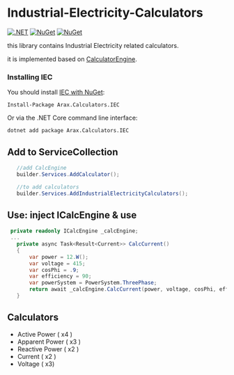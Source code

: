 # Industrial-Electricity-Calculators
[![.NET](https://github.com/araxis/Industrial-Electricity-Calculators/actions/workflows/dotnet.yml/badge.svg)](https://github.com/araxis/Industrial-Electricity-Calculators/actions/workflows/dotnet.yml)
[![NuGet](https://img.shields.io/nuget/vpre/Arax.Calculators.IEC.svg)](https://www.nuget.org/packages/Arax.Calculators.IEC)
[![NuGet](https://img.shields.io/nuget/dt/Arax.Calculators.IEC.svg)](https://www.nuget.org/packages/Arax.Calculators.IEC) 

this library contains Industrial Electricity related calculators.

it is implemented based on [CalculatorEngine](https://github.com/araxis/CalculatorEngine).

### Installing IEC

You should install [IEC with NuGet](https://www.nuget.org/packages/Arax.Calculators.IEC):

    Install-Package Arax.Calculators.IEC
    
Or via the .NET Core command line interface:

    dotnet add package Arax.Calculators.IEC

## Add to ServiceCollection

```csharp
   //add CalcEngine
   builder.Services.AddCalculator();

   //to add calculators 
   builder.Services.AddIndustrialElectricityCalculators();
```
## Use: inject ICalcEngine & use
 ```csharp
  private readonly ICalcEngine _calcEngine;
  ...
    private async Task<Result<Current>> CalcCurrent()
    {
        var power = 12.W();
        var voltage = 415;
        var cosPhi = .9;
        var efficiency = 90;
        var powerSystem = PowerSystem.ThreePhase;
        return await _calcEngine.CalcCurrent(power, voltage, cosPhi, efficiency, powerSystem);
    }
 ```
## Calculators

*   Active Power ( x4 )
*   Apparent Power ( x3 )
*   Reactive Power ( x2 )
*   Current ( x2 )
*   Voltage ( x3)
